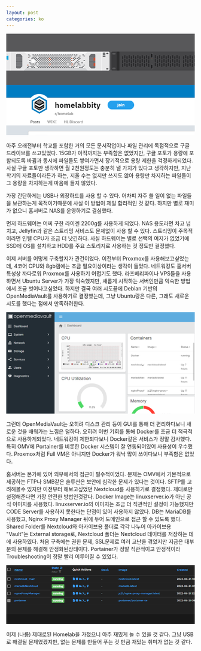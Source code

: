```yaml
---
layout: post
categories: ko
---
```


![homelabbity](img/homelabbity.png)

아주 오래전부터 학교를 포함한 거의 모든 문서작업이나 파일 관리에 독점적으로 구글 드라이브를 쓰고있었다. 15GB가 아직까지는 부족함은 없었지만, 구글 포토가 용량에 포함되도록 바뀜과 동시에 파일들도 쌓여가면서 장기적으로 용량 제한을 걱정하게되었다. 사실 구글 포토만 생각하면 월 2천원정도는 충분히 낼 가치가 있다고 생각하지만, 지난 학기의 자료들이라든가 하는, 지울 수는 없지만 쓰지도 않아 용량만 차지하는 파일들이 그 용량을 차지하는게 마음에 들지 않았다.

가장 간단하게는 USB나 외장하드를 사용 할 수 있다. 어차피 자주 쓸 일이 없는 파일들을 보관하는게 목적이기때문에 사실 이 방법이 제일 합리적인 것 같다. 하지만 별로 재미가 없으니 홈서버로 NAS를 운영하기로 결심했다.

먼저 하드웨어는 어찌 구한 라이젠 2200g를 사용하게 되었다. NAS 용도라면 차고 넘치고, Jellyfin과 같은 스트리밍 서비스도 문제없이 사용 할 수 있다. 스트리밍이 주목적이라면 인텔 CPU가 조금 더 낫긴하다. 사실 하드웨어는 별로 선택의 여지가 없었기에 SSD에 OS를 설치하고 HDD를 주요 스토리지로 사용하는 것 정도만 결정했다.

이제 서버를 어떻게 구축할지가 관건이었다. 이전부터 Proxmox를 사용해보고싶었는데, 4코어 CPU와 8gb램에는 조금 필요이상이라는 생각이 들었다. 네트워킹도 홈서버 특성상 까다로워 Proxmox를 사용하기 어렵기도 했다. 라즈베리파이나 VPS들을 사용하면서 Ubuntu Server가 가장 익숙했지만, 새롭게 시작하는 서버인만큼 익숙한 방법에서 조금 벗어나고싶었다. 하지만 결국 여러 시도끝에 Debian 기반의 OpenMediaVault를 사용하기로 결정했는데, 그냥 Ubuntu랑은 다른, 그래도 새로운 시도를 했다는 점에서 만족하려한다.

![OpenMediaVault](img/omv.png)

그런데 OpenMediaVault는 오히려 디스크 관리 등이 GUI를 통해 더 편리하다보니 새로운 것을 배워가는 느낌은 덜하다. 오히려 이번 기회를 통해 Docker를 조금 더 적극적으로 사용하게되었다. 네트워킹이 제한되다보니 Docker같은 서비스가 정말 감사했다. 특히 OMV에 Portainer를 비롯한 Docker 시스템이 잘 연동되어있어 사용성이 우수했다. Proxmox처럼 Full VM은 아니지만 Docker가 워낙 많이 쓰이다보니 부족함은 없었다.

홈서버는 본가에 있어 외부에서의 접근이 필수적이었다. 문제는 OMV에서 기본적으로 제공하는 FTP나 SMB같은 솔루션은 보안에 심각한 문제가 있다는 것이다. SFTP를 고려해볼수 있지만 이전부터 해보고싶었던 Nextcloud를 사용하기로 결정했다. 제대로만 설정해준다면 가장 안전한 방법인것같다. Docker Image는 linuxserver.io가 아닌 공식 이미지를 사용했다. linuxserver.io의 이미지는 조금 더 직관적인 설정이 가능했지만 CODE Server를 사용하지 못한다는 단점이 있어 사용하지 않았다. DB는 MariaDB를 사용했고, Nginx Proxy Manager 뒤에 두어 도메인으로 접근 할 수 있도록 했다. Shared Folder를 Nextcloud와 아카이브용 폴더로 각각 나누어 아카이브용 "Vault"는 External storage로, Nextcloud 폴더는 Nextcloud 데이터를 저장하는 데에 사용하였다. 처음 구축에는 권한 문제, SSL문제로 여러 고난을 겪었지만 지금은 대부분의 문제를 해결해 안정화된상태이다. Portainer가 정말 직관적이고 안정적이라 Troubleshooting이 정말 빨리 이루어질 수 있었다.

![Portainer](img/portainer.png)

이제 (나름) 제대로된 Homelab을 가졌으니 아주 재밌게 놀 수 있을 것 같다. 그냥 USB로 해결될 문제였겠지만, 없는 문제를 만들어 푸는 것 만큼 재밌는 취미가 없는 것 같다.